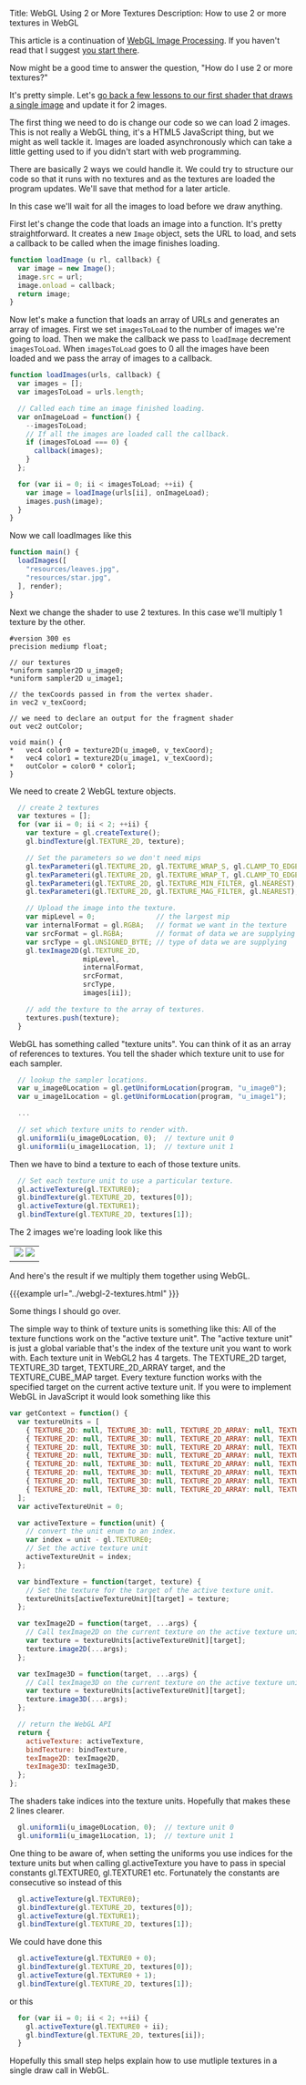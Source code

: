 Title: WebGL Using 2 or More Textures
Description: How to use 2 or more textures in WebGL

This article is a continuation of [WebGL Image Processing](webgl-image-processing.html).
If you haven't read that I suggest [you start there](webgl-image-processing.html).

Now might be a good time to answer the question, "How do I use 2 or more textures?"

It's pretty simple. Let's [go back a few lessons to our
first shader that draws a single image](webgl-image-processing.html) and update it for 2 images.

The first thing we need to do is change our code so we can load 2 images. This is not
really a WebGL thing, it's a HTML5 JavaScript thing, but we might as well tackle it.
Images are loaded asynchronously which can take a little getting used to if you didn't
start with web programming.

There are basically 2 ways we could handle it. We could try to structure our code
so that it runs with no textures and as the textures are loaded the program updates.
We'll save that method for a later article.

In this case we'll wait for all the images to load before we draw anything.

First let's change the code that loads an image into a function. It's pretty straightforward.
It creates a new `Image` object, sets the URL to load, and sets a callback to
be called when the image finishes loading.

```js
function loadImage (u rl, callback) {
  var image = new Image();
  image.src = url;
  image.onload = callback;
  return image;
}
```

Now let's make a function that loads an array of URLs and generates an array of images.
First we set `imagesToLoad` to the number of images we're going to load. Then we make
the callback we pass to `loadImage` decrement `imagesToLoad`. When `imagesToLoad` goes
to 0 all the images have been loaded and we pass the array of images to a callback.

```js
function loadImages(urls, callback) {
  var images = [];
  var imagesToLoad = urls.length;

  // Called each time an image finished loading.
  var onImageLoad = function() {
    --imagesToLoad;
    // If all the images are loaded call the callback.
    if (imagesToLoad === 0) {
      callback(images);
    }
  };

  for (var ii = 0; ii < imagesToLoad; ++ii) {
    var image = loadImage(urls[ii], onImageLoad);
    images.push(image);
  }
}
```

Now we call loadImages like this

```js
function main() {
  loadImages([
    "resources/leaves.jpg",
    "resources/star.jpg",
  ], render);
}
```

Next we change the shader to use 2 textures. In this case we'll multiply 1 texture by the other.

```
#version 300 es
precision mediump float;

// our textures
*uniform sampler2D u_image0;
*uniform sampler2D u_image1;

// the texCoords passed in from the vertex shader.
in vec2 v_texCoord;

// we need to declare an output for the fragment shader
out vec2 outColor;

void main() {
*   vec4 color0 = texture2D(u_image0, v_texCoord);
*   vec4 color1 = texture2D(u_image1, v_texCoord);
*   outColor = color0 * color1;
}
```

We need to create 2 WebGL texture objects.

```js
  // create 2 textures
  var textures = [];
  for (var ii = 0; ii < 2; ++ii) {
    var texture = gl.createTexture();
    gl.bindTexture(gl.TEXTURE_2D, texture);

    // Set the parameters so we don't need mips
    gl.texParameteri(gl.TEXTURE_2D, gl.TEXTURE_WRAP_S, gl.CLAMP_TO_EDGE);
    gl.texParameteri(gl.TEXTURE_2D, gl.TEXTURE_WRAP_T, gl.CLAMP_TO_EDGE);
    gl.texParameteri(gl.TEXTURE_2D, gl.TEXTURE_MIN_FILTER, gl.NEAREST);
    gl.texParameteri(gl.TEXTURE_2D, gl.TEXTURE_MAG_FILTER, gl.NEAREST);

    // Upload the image into the texture.
    var mipLevel = 0;               // the largest mip
    var internalFormat = gl.RGBA;   // format we want in the texture
    var srcFormat = gl.RGBA;        // format of data we are supplying
    var srcType = gl.UNSIGNED_BYTE; // type of data we are supplying
    gl.texImage2D(gl.TEXTURE_2D,
                  mipLevel,
                  internalFormat,
                  srcFormat,
                  srcType,
                  images[ii]);

    // add the texture to the array of textures.
    textures.push(texture);
  }
```

WebGL has something called "texture units". You can think of it as an array of references
to textures. You tell the shader which texture unit to use for each sampler.

```js
  // lookup the sampler locations.
  var u_image0Location = gl.getUniformLocation(program, "u_image0");
  var u_image1Location = gl.getUniformLocation(program, "u_image1");

  ...

  // set which texture units to render with.
  gl.uniform1i(u_image0Location, 0);  // texture unit 0
  gl.uniform1i(u_image1Location, 1);  // texture unit 1
```

Then we have to bind a texture to each of those texture units.

```js
  // Set each texture unit to use a particular texture.
  gl.activeTexture(gl.TEXTURE0);
  gl.bindTexture(gl.TEXTURE_2D, textures[0]);
  gl.activeTexture(gl.TEXTURE1);
  gl.bindTexture(gl.TEXTURE_2D, textures[1]);
```

The 2 images we're loading look like this

<style>.glocal-center { text-align: center; } .glocal-center-content { margin-left: auto; margin-right: auto; }</style>
<div class="glocal-center"><table class="glocal-center-content"><tr><td><img src="../resources/leaves.jpg" /> <img src="../resources/star.jpg" /></td></tr></table></div>

And here's the result if we multiply them together using WebGL.

{{{example url="../webgl-2-textures.html" }}}

Some things I should go over.

The simple way to think of texture units is something like this: All of the texture functions
work on the "active texture unit". The "active texture unit" is just a global variable
that's the index of the texture unit you want to work with. Each texture unit in WebGL2 has 4 targets.
The TEXTURE_2D target, TEXTURE_3D target, TEXTURE_2D_ARRAY target, and the TEXTURE_CUBE_MAP target.
Every texture function works with the specified target on the current active texture unit.
If you were to implement WebGL in JavaScript it would look something like this

```js
var getContext = function() {
  var textureUnits = [
    { TEXTURE_2D: null, TEXTURE_3D: null, TEXTURE_2D_ARRAY: null, TEXTURE_CUBE_MAP: null, },
    { TEXTURE_2D: null, TEXTURE_3D: null, TEXTURE_2D_ARRAY: null, TEXTURE_CUBE_MAP: null, },
    { TEXTURE_2D: null, TEXTURE_3D: null, TEXTURE_2D_ARRAY: null, TEXTURE_CUBE_MAP: null, },
    { TEXTURE_2D: null, TEXTURE_3D: null, TEXTURE_2D_ARRAY: null, TEXTURE_CUBE_MAP: null, },
    { TEXTURE_2D: null, TEXTURE_3D: null, TEXTURE_2D_ARRAY: null, TEXTURE_CUBE_MAP: null, },
    { TEXTURE_2D: null, TEXTURE_3D: null, TEXTURE_2D_ARRAY: null, TEXTURE_CUBE_MAP: null, },
    { TEXTURE_2D: null, TEXTURE_3D: null, TEXTURE_2D_ARRAY: null, TEXTURE_CUBE_MAP: null, },
    { TEXTURE_2D: null, TEXTURE_3D: null, TEXTURE_2D_ARRAY: null, TEXTURE_CUBE_MAP: null, },
  ];
  var activeTextureUnit = 0;

  var activeTexture = function(unit) {
    // convert the unit enum to an index.
    var index = unit - gl.TEXTURE0;
    // Set the active texture unit
    activeTextureUnit = index;
  };

  var bindTexture = function(target, texture) {
    // Set the texture for the target of the active texture unit.
    textureUnits[activeTextureUnit][target] = texture;
  };

  var texImage2D = function(target, ...args) {
    // Call texImage2D on the current texture on the active texture unit
    var texture = textureUnits[activeTextureUnit][target];
    texture.image2D(...args);
  };

  var texImage3D = function(target, ...args) {
    // Call texImage3D on the current texture on the active texture unit
    var texture = textureUnits[activeTextureUnit][target];
    texture.image3D(...args);
  };

  // return the WebGL API
  return {
    activeTexture: activeTexture,
    bindTexture: bindTexture,
    texImage2D: texImage2D,
    texImage3D: texImage3D,
  };
};
```

The shaders take indices into the texture units. Hopefully that makes these 2 lines clearer.

```js
  gl.uniform1i(u_image0Location, 0);  // texture unit 0
  gl.uniform1i(u_image1Location, 1);  // texture unit 1
```

One thing to be aware of, when setting the uniforms you use indices for the texture units
but when calling gl.activeTexture you have to pass in special constants gl.TEXTURE0, gl.TEXTURE1 etc.
Fortunately the constants are consecutive so instead of this

```js
  gl.activeTexture(gl.TEXTURE0);
  gl.bindTexture(gl.TEXTURE_2D, textures[0]);
  gl.activeTexture(gl.TEXTURE1);
  gl.bindTexture(gl.TEXTURE_2D, textures[1]);
```

We could have done this

```js
  gl.activeTexture(gl.TEXTURE0 + 0);
  gl.bindTexture(gl.TEXTURE_2D, textures[0]);
  gl.activeTexture(gl.TEXTURE0 + 1);
  gl.bindTexture(gl.TEXTURE_2D, textures[1]);
```

or this

```js
  for (var ii = 0; ii < 2; ++ii) {
    gl.activeTexture(gl.TEXTURE0 + ii);
    gl.bindTexture(gl.TEXTURE_2D, textures[ii]);
  }
```

Hopefully this small step helps explain how to use mutliple textures in a single draw call in WebGL.


